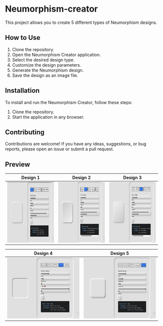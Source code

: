 # Neumorphism-creator

This project allows you to create 5 different types of Neumorphism designs.

## How to Use

1. Clone the repository.
2. Open the Neumorphism Creator application.
3. Select the desired design type.
4. Customize the design parameters.
5. Generate the Neumorphism design.
6. Save the design as an image file.

## Installation

To install and run the Neumorphism Creator, follow these steps:

1. Clone the repository.
2. Start the application in any browser.

## Contributing

Contributions are welcome! If you have any ideas, suggestions, or bug reports, please open an issue or submit a pull request.

## Preview

| Design 1                                                  | Design 2                                                  | Design 3                                                  |
| --------------------------------------------------------- | --------------------------------------------------------- | --------------------------------------------------------- |
| <img src="/assets/preview1.png" width="350" height="200"> | <img src="/assets/preview2.png" width="350" height="200"> | <img src="/assets/preview3.png" width="350" height="200"> |

| Design 4                                                  | Design 5                                                  |
| --------------------------------------------------------- | --------------------------------------------------------- |
| <img src="/assets/preview4.png" width="300" height="200"> | <img src="/assets/preview5.png" width="300" height="200"> |
